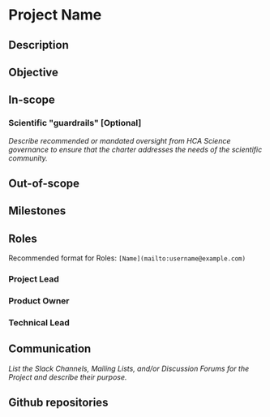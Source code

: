
# Project Name


## Description

## Objective

## In-scope

### Scientific "guardrails" [Optional]

_Describe recommended or mandated oversight from HCA Science governance to ensure that the charter addresses the needs of the scientific community._

## Out-of-scope

## Milestones

## Roles

Recommended format for Roles: `[Name](mailto:username@example.com)`

### Project Lead

### Product Owner

### Technical Lead


## Communication

_List the Slack Channels, Mailing Lists, and/or Discussion Forums for the Project and describe their purpose._

## Github repositories

